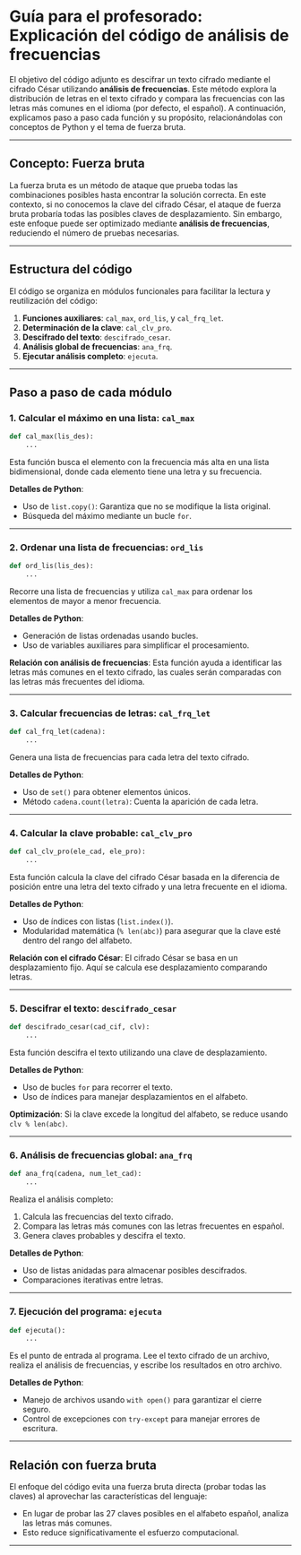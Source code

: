 
# Guía para el profesorado: Explicación del código de análisis de frecuencias

El objetivo del código adjunto es descifrar un texto cifrado mediante el cifrado César utilizando **análisis de frecuencias**. Este método explora la distribución de letras en el texto cifrado y compara las frecuencias con las letras más comunes en el idioma (por defecto, el español). A continuación, explicamos paso a paso cada función y su propósito, relacionándolas con conceptos de Python y el tema de fuerza bruta.

---

## Concepto: **Fuerza bruta**
La fuerza bruta es un método de ataque que prueba todas las combinaciones posibles hasta encontrar la solución correcta. En este contexto, si no conocemos la clave del cifrado César, el ataque de fuerza bruta probaría todas las posibles claves de desplazamiento. Sin embargo, este enfoque puede ser optimizado mediante **análisis de frecuencias**, reduciendo el número de pruebas necesarias.

---

## Estructura del código
El código se organiza en módulos funcionales para facilitar la lectura y reutilización del código:

1. **Funciones auxiliares**: `cal_max`, `ord_lis`, y `cal_frq_let`.
2. **Determinación de la clave**: `cal_clv_pro`.
3. **Descifrado del texto**: `descifrado_cesar`.
4. **Análisis global de frecuencias**: `ana_frq`.
5. **Ejecutar análisis completo**: `ejecuta`.

---

## Paso a paso de cada módulo

### 1. **Calcular el máximo en una lista**: `cal_max`

```python
def cal_max(lis_des):
    ...
```
Esta función busca el elemento con la frecuencia más alta en una lista bidimensional, donde cada elemento tiene una letra y su frecuencia. 

**Detalles de Python**:
- Uso de `list.copy()`: Garantiza que no se modifique la lista original.
- Búsqueda del máximo mediante un bucle `for`.

---

### 2. **Ordenar una lista de frecuencias**: `ord_lis`

```python
def ord_lis(lis_des):
    ...
```
Recorre una lista de frecuencias y utiliza `cal_max` para ordenar los elementos de mayor a menor frecuencia.

**Detalles de Python**:
- Generación de listas ordenadas usando bucles.
- Uso de variables auxiliares para simplificar el procesamiento.

**Relación con análisis de frecuencias**:
Esta función ayuda a identificar las letras más comunes en el texto cifrado, las cuales serán comparadas con las letras más frecuentes del idioma.

---

### 3. **Calcular frecuencias de letras**: `cal_frq_let`

```python
def cal_frq_let(cadena):
    ...
```
Genera una lista de frecuencias para cada letra del texto cifrado.

**Detalles de Python**:
- Uso de `set()` para obtener elementos únicos.
- Método `cadena.count(letra)`: Cuenta la aparición de cada letra.

---

### 4. **Calcular la clave probable**: `cal_clv_pro`

```python
def cal_clv_pro(ele_cad, ele_pro):
    ...
```
Esta función calcula la clave del cifrado César basada en la diferencia de posición entre una letra del texto cifrado y una letra frecuente en el idioma.

**Detalles de Python**:
- Uso de índices con listas (`list.index()`).
- Modularidad matemática (`% len(abc)`) para asegurar que la clave esté dentro del rango del alfabeto.

**Relación con el cifrado César**:
El cifrado César se basa en un desplazamiento fijo. Aquí se calcula ese desplazamiento comparando letras.

---

### 5. **Descifrar el texto**: `descifrado_cesar`

```python
def descifrado_cesar(cad_cif, clv):
    ...
```
Esta función descifra el texto utilizando una clave de desplazamiento.

**Detalles de Python**:
- Uso de bucles `for` para recorrer el texto.
- Uso de índices para manejar desplazamientos en el alfabeto.

**Optimización**:
Si la clave excede la longitud del alfabeto, se reduce usando `clv % len(abc)`.

---

### 6. **Análisis de frecuencias global**: `ana_frq`

```python
def ana_frq(cadena, num_let_cad):
    ...
```
Realiza el análisis completo:
1. Calcula las frecuencias del texto cifrado.
2. Compara las letras más comunes con las letras frecuentes en español.
3. Genera claves probables y descifra el texto.

**Detalles de Python**:
- Uso de listas anidadas para almacenar posibles descifrados.
- Comparaciones iterativas entre letras.

---

### 7. **Ejecución del programa**: `ejecuta`

```python
def ejecuta():
    ...
```
Es el punto de entrada al programa. Lee el texto cifrado de un archivo, realiza el análisis de frecuencias, y escribe los resultados en otro archivo.

**Detalles de Python**:
- Manejo de archivos usando `with open()` para garantizar el cierre seguro.
- Control de excepciones con `try-except` para manejar errores de escritura.

---

## Relación con fuerza bruta
El enfoque del código evita una fuerza bruta directa (probar todas las claves) al aprovechar las características del lenguaje:
- En lugar de probar las 27 claves posibles en el alfabeto español, analiza las letras más comunes.
- Esto reduce significativamente el esfuerzo computacional.

---

